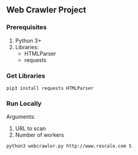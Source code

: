 ## Web Crawler Project

### Prerequisites
1. Python 3+
2. Libraries:
   * HTMLParser
   * requests 

### Get Libraries
```
pip3 install requests HTMLParser

``` 

### Run Locally 
Arguments: 
1. URL to scan
2. Number of workers

```
python3 webcrawler.py http://www.rescale.com 5

```
